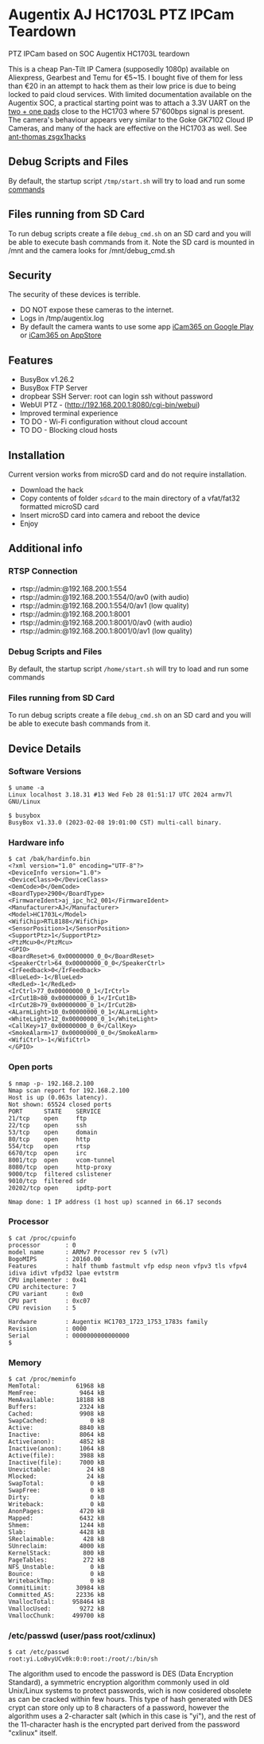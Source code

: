 # Augentix AJ HC1703L PTZ IPCam Teardown
PTZ IPCam based on SOC Augentix HC1703L teardown

This is a cheap Pan-Tilt IP Camera (supposedly 1080p) available on Aliexpress, Gearbest and Temu for €5~15. I bought five of them for less than €20 in an attempt to hack them as their low price is due to being locked to paid cloud services.
With limited documentation available on the Augentix SOC, a practical starting point was to attach a 3.3V UART on the [two + one pads](https://github.com/Jalecom/Augentix-HC1703L-PTZ-IPCam-Teardown/blob/main/Pictures/IMG_8248.jpeg) close to the HC1703 where 57'600bps signal is present.
The camera's behaviour appears very similar to the Goke GK7102 Cloud IP Cameras, and many of the hack are effective on the HC1703 as well. See [ant-thomas zsgx1hacks](https://github.com/ant-thomas/zsgx1hacks)

## Debug Scripts and Files

By default, the startup script ```/tmp/start.sh``` will try to load and run some [commands](https://github.com/Jalecom/Augentix-HC1703L-PTZ-IPCam-Teardown/blob/main/tmp/start.sh)

## Files running from SD Card

To run debug scripts create a file ```debug_cmd.sh``` on an SD card and you will be able to execute bash commands from it.
Note the SD card is mounted in /mnt and the camera looks for /mnt/debug_cmd.sh

## Security

The security of these devices is terrible.
* DO NOT expose these cameras to the internet.
* Logs in /tmp/augentix.log
* By default the camera wants to use some app [iCam365 on Google Play](https://play.google.com/store/apps/details?id=com.tange365.icam365) or [iCam365 on AppStore](https://apps.apple.com/us/app/icam365/id1444978112)

## Features

* BusyBox v1.26.2
* BusyBox FTP Server
* dropbear SSH Server: root can login ssh without password
* WebUI PTZ - (http://192.168.200.1:8080/cgi-bin/webui)
* Improved terminal experience
* TO DO - Wi-Fi configuration without cloud account
* TO DO - Blocking cloud hosts


## Installation

Current version works from microSD card and do not require installation.

* Download the hack
* Copy contents of folder ```sdcard``` to the main directory of a vfat/fat32 formatted microSD card
* Insert microSD card into camera and reboot the device
* Enjoy


## Additional info


### RTSP Connection

* rtsp://admin:@192.168.200.1:554
* rtsp://admin:@192.168.200.1:554/0/av0 (with audio)
* rtsp://admin:@192.168.200.1:554/0/av1 (low quality)
* rtsp://admin:@192.168.200.1:8001
* rtsp://admin:@192.168.200.1:8001/0/av0 (with audio)
* rtsp://admin:@192.168.200.1:8001/0/av1 (low quality)


### Debug Scripts and Files

By default, the startup script ```/home/start.sh``` will try to load and run some commands

### Files running from SD Card

To run debug scripts create a file ```debug_cmd.sh``` on an SD card and you will be able to execute bash commands from it.


## Device Details

### Software Versions
```
$ uname -a
Linux localhost 3.18.31 #13 Wed Feb 28 01:51:17 UTC 2024 armv7l GNU/Linux

$ busybox
BusyBox v1.33.0 (2023-02-08 19:01:00 CST) multi-call binary.
```

### Hardware info
```
$ cat /bak/hardinfo.bin
<?xml version="1.0" encoding="UTF-8"?>
<DeviceInfo version="1.0">
<DeviceClass>0</DeviceClass>
<OemCode>0</OemCode>
<BoardType>2900</BoardType>
<FirmwareIdent>aj_ipc_hc2_001</FirmwareIdent>
<Manufacturer>AJ</Manufacturer>
<Model>HC1703L</Model>
<WifiChip>RTL8188</WifiChip>
<SensorPosition>1</SensorPosition>
<SupportPtz>1</SupportPtz>
<PtzMcu>0</PtzMcu>
<GPIO>
<BoardReset>6_0x00000000_0_0</BoardReset>
<SpeakerCtrl>64_0x00000000_0_0</SpeakerCtrl>
<IrFeedback>0</IrFeedback>
<BlueLed>-1</BlueLed>
<RedLed>-1</RedLed>
<IrCtrl>77_0x00000000_0_1</IrCtrl>
<IrCut1B>80_0x00000000_0_1</IrCut1B>
<IrCut2B>79_0x00000000_0_1</IrCut2B>
<ALarmLight>10_0x00000000_0_1</ALarmLight>
<WhiteLight>12_0x00000000_0_1</WhiteLight>
<CallKey>17_0x00000000_0_0</CallKey>
<SmokeAlarm>17_0x00000000_0_0</SmokeAlarm>
<WifiCtrl>-1</WifiCtrl>
</GPIO>
```

### Open ports
```
$ nmap -p- 192.168.2.100
Nmap scan report for 192.168.2.100
Host is up (0.063s latency).
Not shown: 65524 closed ports
PORT      STATE    SERVICE
21/tcp    open     ftp
22/tcp    open     ssh
53/tcp    open     domain
80/tcp    open     http
554/tcp   open     rtsp
6670/tcp  open     irc
8001/tcp  open     vcom-tunnel
8080/tcp  open     http-proxy
9000/tcp  filtered cslistener
9010/tcp  filtered sdr
20202/tcp open     ipdtp-port

Nmap done: 1 IP address (1 host up) scanned in 66.17 seconds
```

### Processor
```
$ cat /proc/cpuinfo
processor       : 0
model name      : ARMv7 Processor rev 5 (v7l)
BogoMIPS        : 20160.00
Features        : half thumb fastmult vfp edsp neon vfpv3 tls vfpv4 idiva idivt vfpd32 lpae evtstrm
CPU implementer : 0x41
CPU architecture: 7
CPU variant     : 0x0
CPU part        : 0xc07
CPU revision    : 5

Hardware        : Augentix HC1703_1723_1753_1783s family
Revision        : 0000
Serial          : 0000000000000000
$ 
```

### Memory
```
$ cat /proc/meminfo
MemTotal:          61968 kB
MemFree:            9464 kB
MemAvailable:      18188 kB
Buffers:            2324 kB
Cached:             9908 kB
SwapCached:            0 kB
Active:             8840 kB
Inactive:           8064 kB
Active(anon):       4852 kB
Inactive(anon):     1064 kB
Active(file):       3988 kB
Inactive(file):     7000 kB
Unevictable:          24 kB
Mlocked:              24 kB
SwapTotal:             0 kB
SwapFree:              0 kB
Dirty:                 0 kB
Writeback:             0 kB
AnonPages:          4720 kB
Mapped:             6432 kB
Shmem:              1244 kB
Slab:               4428 kB
SReclaimable:        428 kB
SUnreclaim:         4000 kB
KernelStack:         800 kB
PageTables:          272 kB
NFS_Unstable:          0 kB
Bounce:                0 kB
WritebackTmp:          0 kB
CommitLimit:       30984 kB
Committed_AS:      22336 kB
VmallocTotal:     958464 kB
VmallocUsed:        9272 kB
VmallocChunk:     499700 kB
```

### /etc/passwd (user/pass root/cxlinux)
```
$ cat /etc/passwd
root:yi.LoBvyUCv0k:0:0:root:/root/:/bin/sh
```
The algorithm used to encode the password is DES (Data Encryption Standard), a symmetric encryption algorithm commonly used in old Unix/Linux systems to protect passwords, wich is now cosidered obsolete as can be cracked within few hours. This type of hash generated with DES crypt can store only up to 8 characters of a password, however the algorithm uses a 2-character salt (which in this case is "yi"), and the rest of the 11-character hash is the encrypted part derived from the password "cxlinux" itself.

